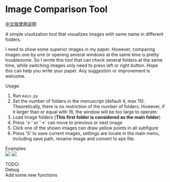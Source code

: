 # Image Comparison Tool  
[中文版使用说明](https://github.com/moothes/Image_Comparison_Tool/blob/master/readme_cn.md)  

A simple visulization tool that visualizes images with same name in different folders. 

I need to show some superior images in my paper. 
However, comparing images one by one or opening several windows at the same time is pretty troublesome.
So I wrote this tool that can check several folders at the same time, while switching images only need to press left or right button.
Hope this can help you write your paper.
Any suggestion or improvement is welcome.

Usage:  
1. Run `main.py`  
2. Set the number of folders in the menuscript (default 4, max 15). Theoretically, there is no restriction of the number of folders. However, if it larger than or equal with 16, the window will be too large to operate.  
3. Load Image folders (**This first folder is considered as the main folder**)  
4. Press '←' or '→' can move to previous or next image  
5. Click one of the shown images can draw yellow points in all subfigure  
6. Press 'S' to save current images, settings are locate in the main menu, including save path, rename image and convert to eps file.
       
Examples:  
![](https://github.com/moothes/Image_Comparison_Tool/blob/master/1.PNG)
![](https://github.com/moothes/Image_Comparison_Tool/blob/master/2.PNG)

TODO:  
	Debug  
	Add some new functions
      
   
